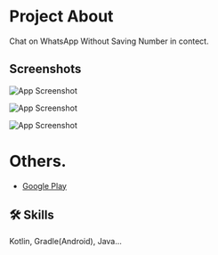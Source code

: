 
# Project About

Chat on WhatsApp Without Saving Number in contect. 








## Screenshots

![App Screenshot](https://play-lh.googleusercontent.com/DRECVgMi3Z-4Dh_EmQYll1pJjHtAM_se-kHMaRzQP7Ergif6LwFGBh-EhqXoteWAdw=w5120-h2880-rw)

![App Screenshot](https://play-lh.googleusercontent.com/u5cCr_2H5OgvRkSFblpBeSrZ5tNx4i2J29RwFD7dCFuvVFWPRGsIlqWRBsu1VimJgEg=w5120-h2880-rw)

![App Screenshot](https://play-lh.googleusercontent.com/GBI9cJQMs2gjNjl0W6oqXghnDtK9kGryHVvbhtxNO_X6CIaAuy-n1CFEqyTKqWU1IUlr=w5120-h2880-rw)


# Others. 

 - [Google Play](https://play.google.com/store/apps/details?id=com.dtrand.direct.chat)
 

## 🛠 Skills
Kotlin, Gradle(Android), Java...

